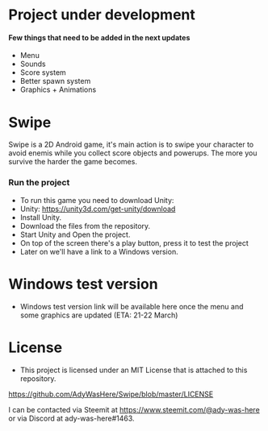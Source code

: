 
# Project under development
#### Few things that need to be added in the next updates
- Menu
- Sounds
- Score system
- Better spawn system
- Graphics + Animations
# Swipe
Swipe is a 2D Android game, it's main action is to swipe your character to avoid enemis while you collect score objects and powerups. The more you survive the harder the game becomes.
### Run the project
- To run this game you need to download Unity:
- Unity: https://unity3d.com/get-unity/download
- Install Unity.
- Download the files from the repository.
- Start Unity and Open the project.
- On top of the screen there's a play button, press it to test the project
- Later on we'll have a link to a Windows version.


# Windows test version
- Windows test version link will be available here once the menu and some graphics are updated (ETA: 21-22 March)


# License

- This project is licensed under an MIT License that is attached to this repository.

https://github.com/AdyWasHere/Swipe/blob/master/LICENSE


I can be contacted via Steemit at https://www.steemit.com/@ady-was-here or via Discord at ady-was-here#1463.
